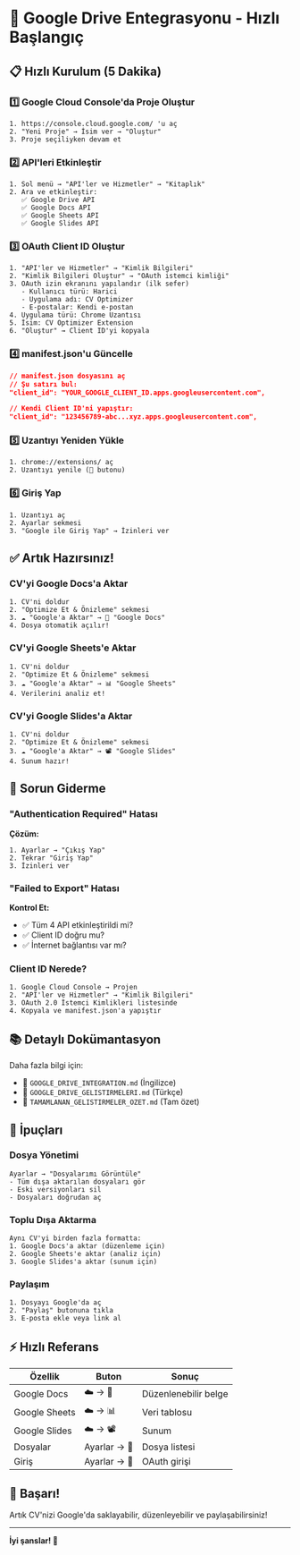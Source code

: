 # 🚀 Google Drive Entegrasyonu - Hızlı Başlangıç

## 📋 Hızlı Kurulum (5 Dakika)

### 1️⃣ Google Cloud Console'da Proje Oluştur
```
1. https://console.cloud.google.com/ 'u aç
2. "Yeni Proje" → İsim ver → "Oluştur"
3. Proje seçiliyken devam et
```

### 2️⃣ API'leri Etkinleştir
```
1. Sol menü → "API'ler ve Hizmetler" → "Kitaplık"
2. Ara ve etkinleştir:
   ✅ Google Drive API
   ✅ Google Docs API
   ✅ Google Sheets API
   ✅ Google Slides API
```

### 3️⃣ OAuth Client ID Oluştur
```
1. "API'ler ve Hizmetler" → "Kimlik Bilgileri"
2. "Kimlik Bilgileri Oluştur" → "OAuth istemci kimliği"
3. OAuth izin ekranını yapılandır (ilk sefer)
   - Kullanıcı türü: Harici
   - Uygulama adı: CV Optimizer
   - E-postalar: Kendi e-postan
4. Uygulama türü: Chrome Uzantısı
5. İsim: CV Optimizer Extension
6. "Oluştur" → Client ID'yi kopyala
```

### 4️⃣ manifest.json'u Güncelle
```json
// manifest.json dosyasını aç
// Şu satırı bul:
"client_id": "YOUR_GOOGLE_CLIENT_ID.apps.googleusercontent.com",

// Kendi Client ID'ni yapıştır:
"client_id": "123456789-abc...xyz.apps.googleusercontent.com",
```

### 5️⃣ Uzantıyı Yeniden Yükle
```
1. chrome://extensions/ aç
2. Uzantıyı yenile (🔄 butonu)
```

### 6️⃣ Giriş Yap
```
1. Uzantıyı aç
2. Ayarlar sekmesi
3. "Google ile Giriş Yap" → İzinleri ver
```

## ✅ Artık Hazırsınız!

### CV'yi Google Docs'a Aktar
```
1. CV'ni doldur
2. "Optimize Et & Önizleme" sekmesi
3. ☁️ "Google'a Aktar" → 📄 "Google Docs"
4. Dosya otomatik açılır!
```

### CV'yi Google Sheets'e Aktar
```
1. CV'ni doldur
2. "Optimize Et & Önizleme" sekmesi
3. ☁️ "Google'a Aktar" → 📊 "Google Sheets"
4. Verilerini analiz et!
```

### CV'yi Google Slides'a Aktar
```
1. CV'ni doldur
2. "Optimize Et & Önizleme" sekmesi
3. ☁️ "Google'a Aktar" → 📽️ "Google Slides"
4. Sunum hazır!
```

## 🐛 Sorun Giderme

### "Authentication Required" Hatası
**Çözüm:**
```
1. Ayarlar → "Çıkış Yap"
2. Tekrar "Giriş Yap"
3. İzinleri ver
```

### "Failed to Export" Hatası
**Kontrol Et:**
- ✅ Tüm 4 API etkinleştirildi mi?
- ✅ Client ID doğru mu?
- ✅ İnternet bağlantısı var mı?

### Client ID Nerede?
```
1. Google Cloud Console → Projen
2. "API'ler ve Hizmetler" → "Kimlik Bilgileri"
3. OAuth 2.0 İstemci Kimlikleri listesinde
4. Kopyala ve manifest.json'a yapıştır
```

## 📚 Detaylı Dokümantasyon

Daha fazla bilgi için:
- 📘 `GOOGLE_DRIVE_INTEGRATION.md` (İngilizce)
- 📘 `GOOGLE_DRIVE_GELISTIRMELERI.md` (Türkçe)
- 📘 `TAMAMLANAN_GELISTIRMELER_OZET.md` (Tam özet)

## 🎯 İpuçları

### Dosya Yönetimi
```
Ayarlar → "Dosyalarımı Görüntüle"
- Tüm dışa aktarılan dosyaları gör
- Eski versiyonları sil
- Dosyaları doğrudan aç
```

### Toplu Dışa Aktarma
```
Aynı CV'yi birden fazla formatta:
1. Google Docs'a aktar (düzenleme için)
2. Google Sheets'e aktar (analiz için)
3. Google Slides'a aktar (sunum için)
```

### Paylaşım
```
1. Dosyayı Google'da aç
2. "Paylaş" butonuna tıkla
3. E-posta ekle veya link al
```

## ⚡ Hızlı Referans

| Özellik | Buton | Sonuç |
|---------|-------|-------|
| Google Docs | ☁️ → 📄 | Düzenlenebilir belge |
| Google Sheets | ☁️ → 📊 | Veri tablosu |
| Google Slides | ☁️ → 📽️ | Sunum |
| Dosyalar | Ayarlar → 📁 | Dosya listesi |
| Giriş | Ayarlar → 🔑 | OAuth girişi |

## 🎉 Başarı!

Artık CV'nizi Google'da saklayabilir, düzenleyebilir ve paylaşabilirsiniz!

---

**İyi şanslar! 🚀**
